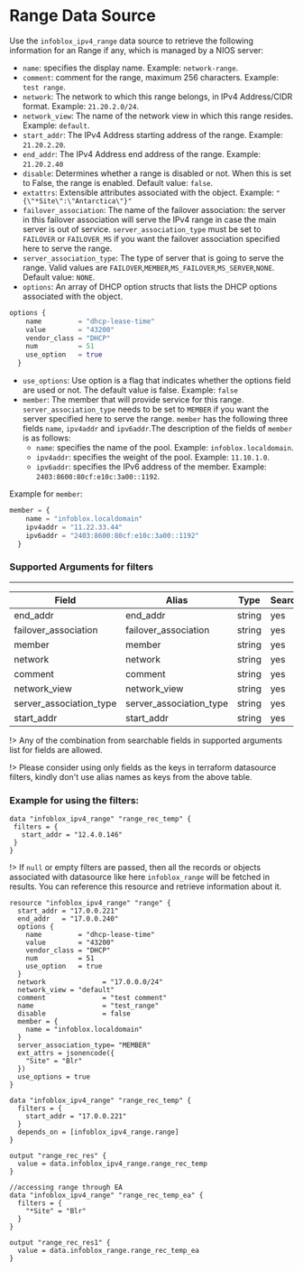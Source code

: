 # Range Data Source

Use the `infoblox_ipv4_range` data source to retrieve the following information for an Range if any, which is managed by a NIOS server:

* `name`: specifies the display name. Example: `network-range`.
* `comment`: comment for the range, maximum 256 characters. Example: `test range`.
* `network`: The network to which this range belongs, in IPv4 Address/CIDR format. Example: `21.20.2.0/24`.
* `network_view`: The name of the network view in which this range resides. Example: `default`.
* `start_addr`: The IPv4 Address starting address of the range. Example: `21.20.2.20`.
* `end_addr`: The IPv4 Address end address of the range. Example: `21.20.2.40`
* `disable`: Determines whether a range is disabled or not. When this is set to False, the range is enabled. Default value: `false`.
* `extattrs`: Extensible attributes associated with the object. Example: `"{\"*Site\":\"Antarctica\"}"`
* `failover_association`: The name of the failover association: the server in this failover association will serve the IPv4 range in case the main server is out of service. `server_association_type` must be set to `FAILOVER` or `FAILOVER_MS` if you want the failover association specified here to serve the range.
* `server_association_type`: The type of server that is going to serve the range. Valid values are `FAILOVER`,`MEMBER`,`MS_FAILOVER`,`MS_SERVER`,`NONE`. Default value: `NONE`.
* `options`: An array of DHCP option structs that lists the DHCP options associated with the object.
```terraform
options {
    name         = "dhcp-lease-time"
    value        = "43200"
    vendor_class = "DHCP"
    num          = 51
    use_option   = true
  }
```
* `use_options`: Use option is a flag that indicates whether the options field are used or not. The default value is false. Example: `false`
* `member`: The member that will provide service for this range. `server_association_type` needs to be set to `MEMBER` if you want the server specified here to serve the range. `member` has the following three fields `name`, `ipv4addr` and `ipv6addr`.The description of the fields of `member` is as follows:
    * `name`: specifies the name of the pool. Example: `infoblox.localdomain`.
    * `ipv4addr`: specifies the weight of the pool. Example: `11.10.1.0`.
    * `ipv6addr`: specifies the IPv6 address of the member. Example: `2403:8600:80cf:e10c:3a00::1192`.

Example for `member`:
```terraform
member = { 
    name = "infoblox.localdomain"
    ipv4addr = "11.22.33.44"
    ipv6addr = "2403:8600:80cf:e10c:3a00::1192"
  }
```

### Supported Arguments for filters

-----
| Field                   | Alias                   | Type   | Searchable |
|-------------------------|-------------------------|--------|------------|
| end_addr                | end_addr                | string | yes        |
| failover_association    | failover_association    | string | yes        |
| member                  | member                  | string | yes        |
| network                 | network                 | string | yes        |
| comment                 | comment                 | string | yes        |
| network_view            | network_view            | string | yes        |
| server_association_type | server_association_type | string | yes        |
| start_addr              | start_addr              | string | yes        |

!> Any of the combination from searchable fields in supported arguments list for fields are allowed.

!> Please consider using only fields as the keys in terraform datasource filters, kindly don't use alias names as keys from the above table.

### Example for using the filters:
 ```hcl
 data "infoblox_ipv4_range" "range_rec_temp" {
  filters = {
    start_addr = "12.4.0.146"
  }
}
 ```
!> If `null` or empty filters are passed, then all the records or objects associated with datasource like here `infoblox_range` will be fetched in results.
You can reference this resource and retrieve information about it.

```hcl
resource "infoblox_ipv4_range" "range" {
  start_addr = "17.0.0.221"
  end_addr   = "17.0.0.240"
  options {
    name         = "dhcp-lease-time"
    value        = "43200"
    vendor_class = "DHCP"
    num          = 51
    use_option   = true
  }
  network              = "17.0.0.0/24"
  network_view = "default"
  comment              = "test comment"
  name                 = "test_range"
  disable              = false
  member = {
    name = "infoblox.localdomain"
  }
  server_association_type= "MEMBER"
  ext_attrs = jsonencode({
    "Site" = "Blr"
  })
  use_options = true
}

data "infoblox_ipv4_range" "range_rec_temp" {
  filters = {
    start_addr = "17.0.0.221"
  }
  depends_on = [infoblox_ipv4_range.range]
}

output "range_rec_res" {
  value = data.infoblox_ipv4_range.range_rec_temp
}

//accessing range through EA
data "infoblox_ipv4_range" "range_rec_temp_ea" {
  filters = {
    "*Site" = "Blr"
  }
}

output "range_rec_res1" {
  value = data.infoblox_range.range_rec_temp_ea
}
```